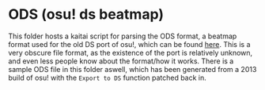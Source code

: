 # ODS (osu! ds beatmap)
This folder hosts a kaitai script for parsing the ODS format, a beatmap format used for the old DS port of osu!, which can be found [here](https://github.com/echojc/osu-ds). This is a very obscure file format, as the existence of the port is relatively unknown, and even less people know about the format/how it works.
There is a sample ODS file in this folder aswell, which has been generated from a 2013 build of osu! with the `Export to DS` function patched back in.